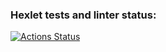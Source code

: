 ### Hexlet tests and linter status:
[![Actions Status](https://github.com/Yakanaro/php-project-57/workflows/hexlet-check/badge.svg)](https://github.com/Yakanaro/php-project-57/actions)